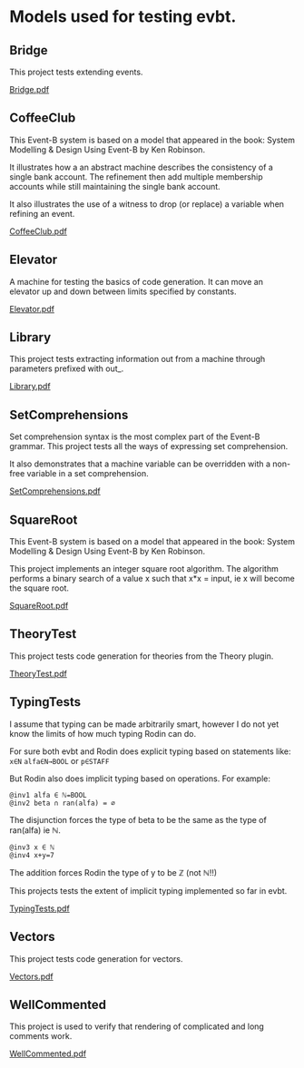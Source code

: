 # Models used for testing evbt.

## Bridge
This project tests extending events.

[Bridge.pdf](Bridge.pdf)

## CoffeeClub
This Event-B system is based on a model that appeared in the book:
System Modelling & Design Using Event-B by Ken Robinson.

It illustrates how a an abstract machine describes
the consistency of a single bank account. The refinement
then add multiple membership accounts while still
maintaining the single bank account.

It also illustrates the use of a witness to drop (or replace)
a variable when refining an event.


[CoffeeClub.pdf](CoffeeClub.pdf)

## Elevator
A machine for testing the basics of code generation.
It can move an elevator up and down between limits
specified by constants.

[Elevator.pdf](Elevator.pdf)

## Library
This project tests extracting information out
from a machine through parameters prefixed with out_.

[Library.pdf](Library.pdf)

## SetComprehensions
Set comprehension syntax is the most complex part of the Event-B grammar.
This project tests all the ways of expressing set comprehension.

It also demonstrates that a machine variable can be overridden with
a non-free variable in a set comprehension.

[SetComprehensions.pdf](SetComprehensions.pdf)

## SquareRoot
This Event-B system is based on a model that appeared in the book:
System Modelling & Design Using Event-B by Ken Robinson.

This project implements an integer square root algorithm. The
algorithm performs a binary search of a value x such that
x*x = input, ie x will become the square root.


[SquareRoot.pdf](SquareRoot.pdf)

## TheoryTest
This project tests code generation for theories from the Theory plugin.


[TheoryTest.pdf](TheoryTest.pdf)

## TypingTests
I assume that typing can be made arbitrarily smart, however
I do not yet know the limits of how much typing Rodin can do.

For sure both evbt and Rodin does explicit typing based on
statements like: `x∈N` `alfa∈N→BOOL` or `p∈STAFF`

But Rodin also does implicit typing based on operations. For example:

```
@inv1 alfa ∈ ℕ⇸BOOL
@inv2 beta ∩ ran(alfa) = ∅
```

The disjunction forces the type of beta to be the same as the type of ran(alfa) ie ℕ.

```
@inv3 x ∈ ℕ
@inv4 x+y=7
```

The addition forces Rodin the type of y to be ℤ (not ℕ!!)

This projects tests the extent of implicit typing implemented so far in evbt.

[TypingTests.pdf](TypingTests.pdf)

## Vectors
This project tests code generation for vectors.

[Vectors.pdf](Vectors.pdf)

## WellCommented
This project is used to verify that rendering of complicated and long comments work.

[WellCommented.pdf](WellCommented.pdf)

